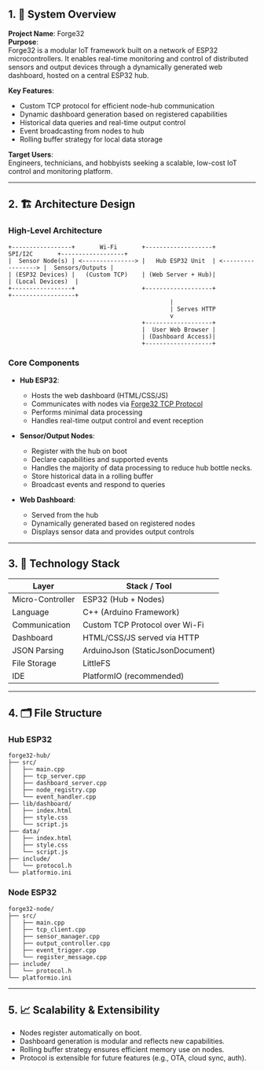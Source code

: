 ## 1. 📘 System Overview

**Project Name**: Forge32  
**Purpose**:  
Forge32 is a modular IoT framework built on a network of ESP32 microcontrollers. It enables real-time monitoring and control of distributed sensors and output devices through a dynamically generated web dashboard, hosted on a central ESP32 hub.

**Key Features**:

- Custom TCP protocol for efficient node-hub communication
- Dynamic dashboard generation based on registered capabilities
- Historical data queries and real-time output control
- Event broadcasting from nodes to hub
- Rolling buffer strategy for local data storage

**Target Users**:  
Engineers, technicians, and hobbyists seeking a scalable, low-cost IoT control and monitoring platform.

---

## 2. 🏗️ Architecture Design

### High-Level Architecture

```
+-----------------+       Wi-Fi       +-------------------+       SPI/I2C       +------------------+
|  Sensor Node(s) | <---------------> |   Hub ESP32 Unit  | <-----------------> |  Sensors/Outputs |
| (ESP32 Devices) |   (Custom TCP)    | (Web Server + Hub)|                     | (Local Devices)  |
+-----------------+                   +-------------------+                     +------------------+
                                              |
                                              | Serves HTTP
                                              v
                                      +-------------------+
                                      |  User Web Browser |
                                      | (Dashboard Access)|
                                      +-------------------+
```

### Core Components

- **Hub ESP32**:
    - Hosts the web dashboard (HTML/CSS/JS)
    - Communicates with nodes via [Forge32 TCP Protocol](/TCP%20Protocol.md)
    - Performs minimal data processing
    - Handles real-time output control and event reception
    
- **Sensor/Output Nodes**:
    - Register with the hub on boot
    - Declare capabilities and supported events
    - Handles the majority of data processing to reduce hub bottle necks.
    - Store historical data in a rolling buffer
    - Broadcast events and respond to queries
    
- **Web Dashboard**:
    - Served from the hub
    - Dynamically generated based on registered nodes
    - Displays sensor data and provides output controls

---

## 3. 🧰 Technology Stack

|Layer              |Stack / Tool                       |
|-------------------|-----------------------------------|
|Micro-Controller   |ESP32 (Hub + Nodes)                |
|Language           |C++ (Arduino Framework)            |
|Communication      |Custom TCP Protocol over Wi-Fi     |
|Dashboard          |HTML/CSS/JS served via HTTP        |
|JSON Parsing       |ArduinoJson (StaticJsonDocument)   |
|File Storage       |LittleFS                           |
|IDE                |PlatformIO (recommended)           |

---

## 4. 🗂️ File Structure

### Hub ESP32

```
forge32-hub/
├── src/
│   ├── main.cpp
│   ├── tcp_server.cpp
│   ├── dashboard_server.cpp
│   ├── node_registry.cpp
│   └── event_handler.cpp
├── lib/dashboard/
│   ├── index.html
│   ├── style.css
│   └── script.js
├── data/
│   ├── index.html
│   ├── style.css
│   └── script.js
├── include/
│   └── protocol.h
└── platformio.ini
```

### Node ESP32

```
forge32-node/
├── src/
│   ├── main.cpp
│   ├── tcp_client.cpp
│   ├── sensor_manager.cpp
│   ├── output_controller.cpp
│   ├── event_trigger.cpp
│   └── register_message.cpp
├── include/
│   └── protocol.h
└── platformio.ini
```

---

## 5. 📈 Scalability & Extensibility

- Nodes register automatically on boot.
- Dashboard generation is modular and reflects new capabilities.
- Rolling buffer strategy ensures efficient memory use on nodes.
- Protocol is extensible for future features (e.g., OTA, cloud sync, auth).